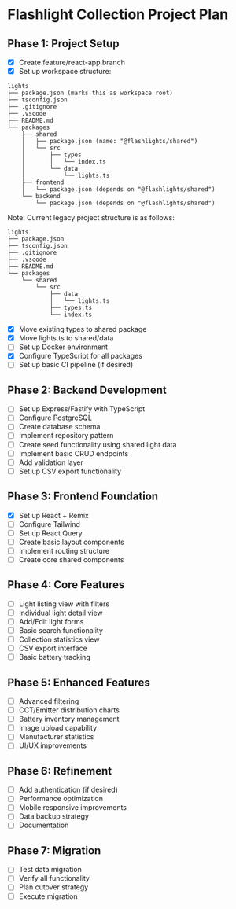 # Flashlight Collection Project Plan

## Phase 1: Project Setup

- [x] Create feature/react-app branch
- [x] Set up workspace structure:

```
lights
├── package.json (marks this as workspace root)
├── tsconfig.json
├── .gitignore
├── .vscode
├── README.md
└── packages
    ├── shared
    │   ├── package.json (name: "@flashlights/shared")
    │   └── src
    │       ├── types
    │       │   └── index.ts
    │       └── data
    │           └── lights.ts
    ├── frontend
    │   └── package.json (depends on "@flashlights/shared")
    └── backend
        └── package.json (depends on "@flashlights/shared")
```

Note: Current legacy project structure is as follows:

```
lights
├── package.json
├── tsconfig.json
├── .gitignore
├── .vscode
├── README.md
└── packages
    └── shared
        └── src
            ├── data
            │   └── lights.ts
            ├── types.ts
            └── index.ts
```

- [x] Move existing types to shared package
- [x] Move lights.ts to shared/data
- [ ] Set up Docker environment
- [x] Configure TypeScript for all packages
- [ ] Set up basic CI pipeline (if desired)

## Phase 2: Backend Development

- [ ] Set up Express/Fastify with TypeScript
- [ ] Configure PostgreSQL
- [ ] Create database schema
- [ ] Implement repository pattern
- [ ] Create seed functionality using shared light data
- [ ] Implement basic CRUD endpoints
- [ ] Add validation layer
- [ ] Set up CSV export functionality

## Phase 3: Frontend Foundation

- [x] Set up React + Remix
- [ ] Configure Tailwind
- [ ] Set up React Query
- [ ] Create basic layout components
- [ ] Implement routing structure
- [ ] Create core shared components

## Phase 4: Core Features

- [ ] Light listing view with filters
- [ ] Individual light detail view
- [ ] Add/Edit light forms
- [ ] Basic search functionality
- [ ] Collection statistics view
- [ ] CSV export interface
- [ ] Basic battery tracking

## Phase 5: Enhanced Features

- [ ] Advanced filtering
- [ ] CCT/Emitter distribution charts
- [ ] Battery inventory management
- [ ] Image upload capability
- [ ] Manufacturer statistics
- [ ] UI/UX improvements

## Phase 6: Refinement

- [ ] Add authentication (if desired)
- [ ] Performance optimization
- [ ] Mobile responsive improvements
- [ ] Data backup strategy
- [ ] Documentation

## Phase 7: Migration

- [ ] Test data migration
- [ ] Verify all functionality
- [ ] Plan cutover strategy
- [ ] Execute migration
